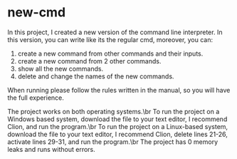 # new-cmd

In this project, I created a new version of the command line interpreter.
In this version, you can write like its the regular cmd, moreover, you can:
1. create a new command from other commands and their inputs.
2. create a new command from 2 other commands.
3. show all the new commands.
4. delete and change the names of the new commands.

When running please follow the rules written in the manual, so you will have the full experience.

The project works on both operating systems.\br
To run the project on a Windows based system, download the file to your text editor, I recommend Clion, and run the program.\br
To run the project on a Linux-based system, download the file to your text editor, I recommend Clion, delete lines 21-26, activate lines 29-31, and run the program.\br
The project has 0 memory leaks and runs without errors.
